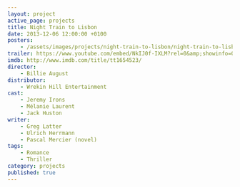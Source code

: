 ```yaml
---
layout: project
active_page: projects
title: Night Train to Lisbon
date: 2013-12-06 12:00:00 +0100
posters:
    - /assets/images/projects/night-train-to-lisbon/night-train-to-lisbon-poster.jpg
trailer: https://www.youtube.com/embed/NkIJ0f-IXLM?rel=0&amp;showinfo=0
imdb: http://www.imdb.com/title/tt1654523/
director:
    - Billie August
distributor:
    - Wrekin Hill Entertainment
cast:
    - Jeremy Irons
    - Mélanie Laurent
    - Jack Huston
writer:
    - Greg Latter
    - Ulrich Herrmann
    - Pascal Mercier (novel)
tags:
    - Romance
    - Thriller
category: projects
published: true
---
```

